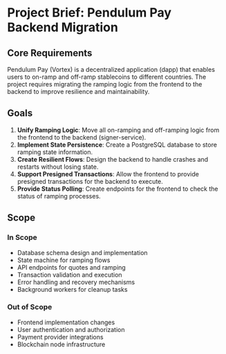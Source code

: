 # Project Brief: Pendulum Pay Backend Migration

## Core Requirements

Pendulum Pay (Vortex) is a decentralized application (dapp) that enables users to on-ramp and off-ramp stablecoins to
different countries. The project requires migrating the ramping logic from the frontend to the backend to improve
resilience and maintainability.

## Goals

1. **Unify Ramping Logic**: Move all on-ramping and off-ramping logic from the frontend to the backend (signer-service).
2. **Implement State Persistence**: Create a PostgreSQL database to store ramping state information.
3. **Create Resilient Flows**: Design the backend to handle crashes and restarts without losing state.
4. **Support Presigned Transactions**: Allow the frontend to provide presigned transactions for the backend to execute.
5. **Provide Status Polling**: Create endpoints for the frontend to check the status of ramping processes.

## Scope

### In Scope

- Database schema design and implementation
- State machine for ramping flows
- API endpoints for quotes and ramping
- Transaction validation and execution
- Error handling and recovery mechanisms
- Background workers for cleanup tasks

### Out of Scope

- Frontend implementation changes
- User authentication and authorization
- Payment provider integrations
- Blockchain node infrastructure
